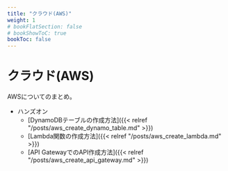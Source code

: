 ```yaml
---
title: "クラウド(AWS)"
weight: 1
# bookFlatSection: false
# bookShowToC: true
bookToc: false
---
```


# クラウド(AWS)

AWSについてのまとめ。

- ハンズオン
     - [DynamoDBテーブルの作成方法]({{< relref "/posts/aws_create_dynamo_table.md" >}})
     - [Lambda関数の作成方法]({{< relref "/posts/aws_create_lambda.md" >}})
     - [API GatewayでのAPI作成方法]({{< relref "/posts/aws_create_api_gateway.md" >}})
<!-- - [API GatewayでLambda関数を呼び出すREST APIを作成する] -->
<!-- - 各種サービスについて -->
<!-- - (工事中)-->